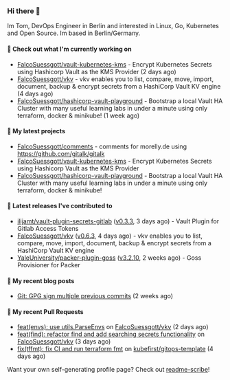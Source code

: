 ### Hi there 👋

Im Tom, DevOps Engineer in Berlin and interested in Linux, Go, Kubernetes and Open Source.
Im based in Berlin/Germany.

#### 👷 Check out what I'm currently working on

- [FalcoSuessgott/vault-kubernetes-kms](https://github.com/FalcoSuessgott/vault-kubernetes-kms) - Encrypt Kubernetes Secrets using Hashicorp Vault as the KMS Provider (2 days ago)
- [FalcoSuessgott/vkv](https://github.com/FalcoSuessgott/vkv) - vkv enables you to list, compare, move, import, document, backup &amp; encrypt secrets from a HashiCorp Vault KV engine (4 days ago)
- [FalcoSuessgott/hashicorp-vault-playground](https://github.com/FalcoSuessgott/hashicorp-vault-playground) - Bootstrap a local Vault HA Cluster with many useful learning labs in under a minute using only terraform, docker &amp; minikube! (1 week ago)

#### 🌱 My latest projects

- [FalcoSuessgott/comments](https://github.com/FalcoSuessgott/comments) - comments for morelly.de using https://github.com/gitalk/gitalk
- [FalcoSuessgott/vault-kubernetes-kms](https://github.com/FalcoSuessgott/vault-kubernetes-kms) - Encrypt Kubernetes Secrets using Hashicorp Vault as the KMS Provider
- [FalcoSuessgott/hashicorp-vault-playground](https://github.com/FalcoSuessgott/hashicorp-vault-playground) - Bootstrap a local Vault HA Cluster with many useful learning labs in under a minute using only terraform, docker &amp; minikube!

#### 🔭 Latest releases I've contributed to

- [ilijamt/vault-plugin-secrets-gitlab](https://github.com/ilijamt/vault-plugin-secrets-gitlab) ([v0.3.3](https://github.com/ilijamt/vault-plugin-secrets-gitlab/releases/tag/v0.3.3), 3 days ago) - Vault Plugin for Gitlab Access Tokens
- [FalcoSuessgott/vkv](https://github.com/FalcoSuessgott/vkv) ([v0.6.3](https://github.com/FalcoSuessgott/vkv/releases/tag/v0.6.3), 4 days ago) - vkv enables you to list, compare, move, import, document, backup &amp; encrypt secrets from a HashiCorp Vault KV engine
- [YaleUniversity/packer-plugin-goss](https://github.com/YaleUniversity/packer-plugin-goss) ([v3.2.10](https://github.com/YaleUniversity/packer-plugin-goss/releases/tag/v3.2.10), 2 weeks ago) - Goss Provisioner for Packer

#### 📜 My recent blog posts

- [Git: GPG sign multiple previous commits](https://morelly.de/post/20240328_git_gpg_sign_commits/) (2 weeks ago)

#### 🔨 My recent Pull Requests

- [feat(envs): use utils.ParseEnvs](https://github.com/FalcoSuessgott/vkv/pull/238) on [FalcoSuessgott/vkv](https://github.com/FalcoSuessgott/vkv) (2 days ago)
- [feat(find): refactor find and add searching secrets functionality](https://github.com/FalcoSuessgott/vkv/pull/237) on [FalcoSuessgott/vkv](https://github.com/FalcoSuessgott/vkv) (3 days ago)
- [fix(tffmt): fix CI and run terraform fmt](https://github.com/kubefirst/gitops-template/pull/744) on [kubefirst/gitops-template](https://github.com/kubefirst/gitops-template) (4 days ago)

Want your own self-generating profile page? Check out [readme-scribe](https://github.com/muesli/readme-scribe)!